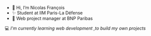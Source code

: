 - 👋 Hi, I’m Nicolas François
- ✨ Student at IIM Paris-La Défense
- 🙂 Web project manager at BNP Paribas

💻 *I'm currently learning web development ,to build my own projects*

